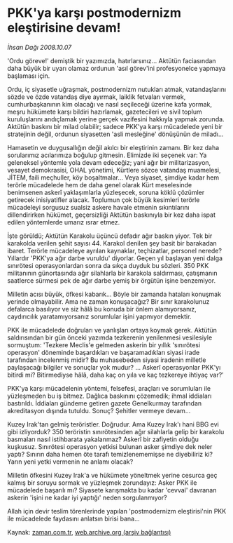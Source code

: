 # PKK'ya karşı postmodernizm eleştirisine devam!

*İhsan Dağı 2008.10.07*

<tr><td class="metin" colspan="2" style="padding-top: 20px; padding-left: 5px; padding-right: 10px;">'Ordu göreve!' demiştik bir yazımızda, hatırlarsınız... Aktütün faciasından daha büyük bir uyarı olamaz ordunun 'asıl görev'ini  profesyonelce yapmaya başlaması için.</td></tr><tr><td class="metin" colspan="2" style="padding-top: 20px; padding-left: 5px; padding-right: 10px;"><p>Ordu, iç siyasetle uğraşmak, postmodernizm nutukları atmak, vatandaşlarını sözde ve özde vatandaş diye ayırmak, laiklik fetvaları vermek, cumhurbaşkanının kim olacağı ve nasıl seçileceği üzerine kafa yormak, meşru hükümete karşı bildiri hazırlamak, gazetecileri ve sivil toplum kuruluşlarını andıçlamak yerine gerçek vazifesini hakkıyla yapmak zorunda. Aktütün baskını bir milad olabilir; sadece PKK'ya karşı mücadelede yeni bir stratejinin değil, ordunun siyasetten 'asli mesleğine' dönüşünün de miladı...
<p> Hamasetin ve duygusallığın değil akılcı bir eleştirinin zamanı. Bir kez daha sorularımız acılarımıza boğulup gitmesin. Elimizde iki seçenek var: Ya geleneksel yöntemle yola devam edeceğiz; yani ağır bir militarizasyon, vesayet demokrasisi, OHAL yönetimi, Kürtlere sözce vatandaş muamelesi, JİTEM, faili meçhuller, köy boşaltmalar... Veya siyaset, şimdiye kadar hem terörle mücadelede hem de daha genel olarak Kürt meselesinde benimsenen askerî yaklaşımlarla yüzleşecek, soruna köklü çözümler getirecek inisiyatifler alacak. Toplumun çok büyük kesimleri terörle mücadeleyi sorgusuz sualsiz askere havale etmenin sıkıntılarını dillendirirken hükümet, geçersizliği Aktütün baskınıyla bir kez daha ispat edilen yöntemlerde umarız ısrar etmez. 
<p> İşte görüldü; Aktütün Karakolu üçüncü defadır ağır baskın yiyor. Tek bir karakolda verilen şehit sayısı 44. Karakol denilen şey basit bir barakadan ibaret. Terörle mücadeleye ayrılan kaynaklar, teçhizatlar, personel nerede? Yıllardır 'PKK'ya ağır darbe vuruldu' diyorlar. Geçen yıl başlayan yeni dalga sınırötesi operasyonlardan sonra da sıkça duyduk bu sözleri. 350 PKK militanının günortasında ağır silahlarla bir karakola saldırması, çatışmanın saatlerce sürmesi pek de ağır darbe yemiş bir örgütün işine benzemiyor. 
<p> Milletin acısı büyük, öfkesi kabarık... Böyle bir zamanda hataları konuşmak yerinde olmayabilir. Ama ne zaman konuşacağız? Bir sınır karakolunuz defalarca basılıyor ve siz hâlâ bu konuda bir önlem alamıyorsanız, caydırıcılık yaratamıyorsanız sorumlular işini yapmıyor demektir.
<p> PKK ile mücadelede doğruları ve yanlışları ortaya koymak gerek. Aktütün saldırısından bir gün önceki yazımda tezkerenin yenilenmesi vesilesiyle sormuştum: 'Tezkere Meclis'e gelmeden askerin bir yıllık 'sınırötesi operasyon' döneminde başardıkları ve başaramadıkları siyasi irade tarafından incelenmiş midir? Bu muhasebeden siyasi iradenin milletle paylaşacağı bilgiler ve sonuçlar yok mudur? ... Askerî operasyonlar PKK'yı bitirdi mi? Bitirmediyse hâlâ, daha kaç on yıla ve kaç tezkereye ihtiyaç var?'
<p> PKK'ya karşı mücadelenin yöntemi, felsefesi, araçları ve sorumluları ile yüzleşmeden bu iş bitmez. Dağlıca baskınını çözemedik; ihmal iddiaları bastırıldı. İddiaları gündeme getiren gazete Genelkurmay tarafından akreditasyon dışında tutuldu. Sonuç? Şehitler vermeye devam...
<p> Kuzey Irak'tan gelmiş teröristler. Doğrudur. Ama Kuzey Irak'ı hani BBG evi gibi izliyorduk? 350 teröristin sınırötesinden ağır silahlarla gelip bir karakolu basmaları nasıl istihbarata yakalanmaz? Askerî bir zafiyetin olduğu kuşkusuz. Sınırötesi operasyon yetkisi bulunan asker şimdiye dek neler yaptı? Sınırın daha hemen öte tarafı temizlenememişse ne diyebiliriz ki? Yarın yeni yetki vermenin ne anlamı olacak?
<p> Milletin öfkesini Kuzey Irak'a ve hükümete yöneltmek yerine cesurca geç kalmış bir soruyu sormak ve yüzleşmek zorundayız: Asker PKK ile mücadelede başarılı mı? Siyasete karışmakta bu kadar 'cevval' davranan askerin 'işini ne kadar iyi yaptığı' neden sorgulanmıyor?
<p> Allah için devir teslim törenlerinde yapılan 'postmodernizm eleştirisi'nin PKK ile mücadelede faydasını anlatsın birisi bana... <br/></p></p></p></p></p></p></p></p></p></td></tr>

Kaynak: [zaman.com.tr](http://zaman.com.tr/yazar.do?yazino=746383), [web.archive.org (arşiv bağlantısı)](http://web.archive.org/web/20081207024004/http://www.zaman.com.tr:80/yazar.do?yazino=746383)
